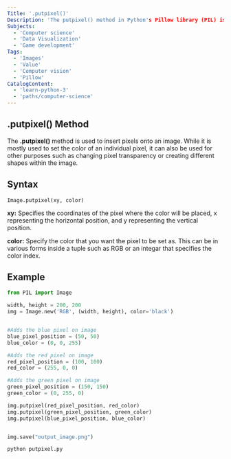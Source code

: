 ```yaml
---
Title: '.putpixel()' 
Description: 'The putpixel() method in Python's Pillow library (PIL) is used to put a pixel in a specific place on an image. It takes two parameters, one being the position (x, y) and the other being the color.'
Subjects: 
  - 'Computer science'
  - 'Data Visualization'
  - 'Game development'
Tags: 
  - 'Images'
  - 'Value'
  - 'Computer vision'
  - 'Pillow'
CatalogContent: 
  - 'learn-python-3'
  - 'paths/computer-science'
---
```

## .putpixel() Method

The **.putpixel()** method is used to insert pixels onto an image. While it is mostly used to set the color of an individual pixel, it can also be used for other purposes such as changing pixel transparency or creating different shapes within the image.


## Syntax

```pseudo
Image.putpixel(xy, color)
```
**xy:** Specifies the coordinates of the pixel where the color will be placed, x representing the horizontal position, and y representing the vertical position.

**color:** Specify the color that you want the pixel to be set as. This can be in various forms inside a tuple such as RGB or an integar that specifies the color index.
## Example

```py
from PIL import Image

width, height = 200, 200
img = Image.new('RGB', (width, height), color='black')


#Adds the blue pixel on image
blue_pixel_position = (50, 50)
blue_color = (0, 0, 255)

#Adds the red pixel on image
red_pixel_position = (100, 100)
red_color = (255, 0, 0)

#Adds the green pixel on image
green_pixel_position = (150, 150)
green_color = (0, 255, 0)

img.putpixel(red_pixel_position, red_color)
img.putpixel(green_pixel_position, green_color)
img.putpixel(blue_pixel_position, blue_color)


img.save("output_image.png")
```

```shell
python putpixel.py
```
